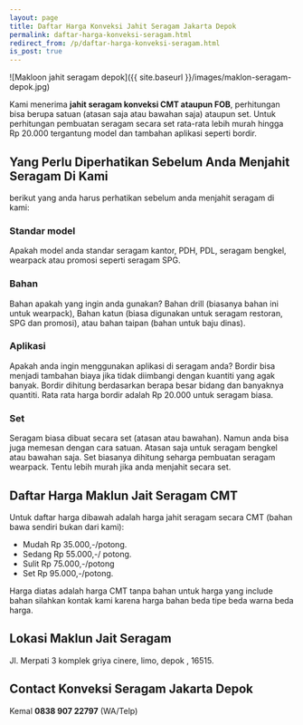 ```yaml
---
layout: page
title: Daftar Harga Konveksi Jahit Seragam Jakarta Depok
permalink: daftar-harga-konveksi-seragam.html
redirect_from: /p/daftar-harga-konveksi-seragam.html
is_post: true
---
```

![Makloon jahit seragam depok]({{ site.baseurl }}/images/maklon-seragam-depok.jpg)

Kami menerima **jahit seragam konveksi CMT ataupun FOB**, perhitungan bisa berupa satuan (atasan saja atau bawahan saja) ataupun set. Untuk perhitungan pembuatan seragam secara set rata-rata lebih murah hingga Rp 20.000 tergantung model dan tambahan aplikasi seperti bordir. 

## Yang Perlu Diperhatikan Sebelum Anda Menjahit Seragam Di Kami
berikut yang anda harus perhatikan sebelum anda menjahit seragam di kami:

### Standar model
Apakah model anda standar seragam kantor, PDH, PDL, seragam bengkel, wearpack atau promosi seperti seragam SPG.

### Bahan
Bahan apakah yang ingin anda gunakan? Bahan drill (biasanya bahan ini untuk wearpack), Bahan katun (biasa digunakan untuk seragam restoran, SPG dan promosi), atau bahan taipan (bahan untuk baju dinas).

### Aplikasi
Apakah anda ingin menggunakan aplikasi di seragam anda? Bordir bisa menjadi tambahan biaya jika tidak diimbangi dengan kuantiti yang agak banyak. Bordir dihitung berdasarkan berapa besar bidang dan banyaknya quantiti. Rata rata harga bordir adalah Rp 20.000 untuk seragam biasa.

### Set
Seragam biasa dibuat secara set (atasan atau bawahan). Namun anda bisa juga memesan dengan cara satuan. Atasan saja untuk seragam bengkel atau bawahan saja. Set biasanya dihitung seharga pembuatan seragam wearpack. Tentu lebih murah jika anda menjahit secara set.

## Daftar Harga Maklun Jait Seragam CMT 
Untuk daftar harga dibawah adalah harga jahit seragam secara CMT (bahan bawa sendiri bukan dari kami):
- Mudah Rp 35.000,-/potong.
- Sedang Rp 55.000,-/ potong.
- Sulit Rp 75.000,-/potong
- Set Rp 95.000,-/potong.


Harga diatas adalah harga CMT tanpa bahan untuk harga yang include bahan silahkan kontak kami karena harga bahan beda tipe beda warna beda harga.

## Lokasi Maklun Jait Seragam
Jl. Merpati 3 komplek griya cinere, limo, depok , 16515.

## Contact Konveksi Seragam Jakarta Depok
Kemal **0838 907 22797** (WA/Telp)
